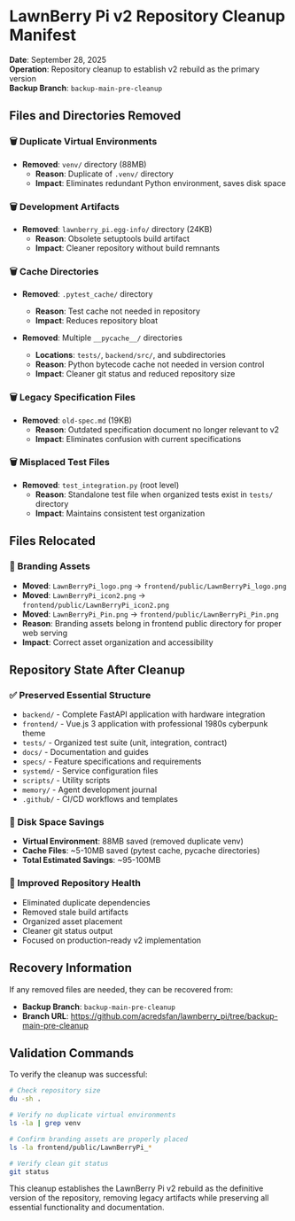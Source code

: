 # LawnBerry Pi v2 Repository Cleanup Manifest

**Date**: September 28, 2025  
**Operation**: Repository cleanup to establish v2 rebuild as the primary version  
**Backup Branch**: `backup-main-pre-cleanup`

## Files and Directories Removed

### 🗑️ Duplicate Virtual Environments
- **Removed**: `venv/` directory (88MB)
  - **Reason**: Duplicate of `.venv/` directory
  - **Impact**: Eliminates redundant Python environment, saves disk space

### 🗑️ Development Artifacts
- **Removed**: `lawnberry_pi.egg-info/` directory (24KB)
  - **Reason**: Obsolete setuptools build artifact
  - **Impact**: Cleaner repository without build remnants

### 🗑️ Cache Directories
- **Removed**: `.pytest_cache/` directory
  - **Reason**: Test cache not needed in repository
  - **Impact**: Reduces repository bloat

- **Removed**: Multiple `__pycache__/` directories
  - **Locations**: `tests/`, `backend/src/`, and subdirectories
  - **Reason**: Python bytecode cache not needed in version control
  - **Impact**: Cleaner git status and reduced repository size

### 🗑️ Legacy Specification Files
- **Removed**: `old-spec.md` (19KB)
  - **Reason**: Outdated specification document no longer relevant to v2
  - **Impact**: Eliminates confusion with current specifications

### 🗑️ Misplaced Test Files
- **Removed**: `test_integration.py` (root level)
  - **Reason**: Standalone test file when organized tests exist in `tests/` directory
  - **Impact**: Maintains consistent test organization

## Files Relocated

### 📁 Branding Assets
- **Moved**: `LawnBerryPi_logo.png` → `frontend/public/LawnBerryPi_logo.png`
- **Moved**: `LawnBerryPi_icon2.png` → `frontend/public/LawnBerryPi_icon2.png`  
- **Moved**: `LawnBerryPi_Pin.png` → `frontend/public/LawnBerryPi_Pin.png`
- **Reason**: Branding assets belong in frontend public directory for proper web serving
- **Impact**: Correct asset organization and accessibility

## Repository State After Cleanup

### ✅ Preserved Essential Structure
- `backend/` - Complete FastAPI application with hardware integration
- `frontend/` - Vue.js 3 application with professional 1980s cyberpunk theme
- `tests/` - Organized test suite (unit, integration, contract)
- `docs/` - Documentation and guides
- `specs/` - Feature specifications and requirements
- `systemd/` - Service configuration files
- `scripts/` - Utility scripts
- `memory/` - Agent development journal
- `.github/` - CI/CD workflows and templates

### 🎯 Disk Space Savings
- **Virtual Environment**: 88MB saved (removed duplicate venv)
- **Cache Files**: ~5-10MB saved (pytest cache, pycache directories)
- **Total Estimated Savings**: ~95-100MB

### 🔧 Improved Repository Health
- Eliminated duplicate dependencies
- Removed stale build artifacts
- Organized asset placement
- Cleaner git status output
- Focused on production-ready v2 implementation

## Recovery Information

If any removed files are needed, they can be recovered from:
- **Backup Branch**: `backup-main-pre-cleanup`
- **Branch URL**: https://github.com/acredsfan/lawnberry_pi/tree/backup-main-pre-cleanup

## Validation Commands

To verify the cleanup was successful:
```bash
# Check repository size
du -sh .

# Verify no duplicate virtual environments
ls -la | grep venv

# Confirm branding assets are properly placed
ls -la frontend/public/LawnBerryPi_*

# Verify clean git status
git status
```

This cleanup establishes the LawnBerry Pi v2 rebuild as the definitive version of the repository, removing legacy artifacts while preserving all essential functionality and documentation.